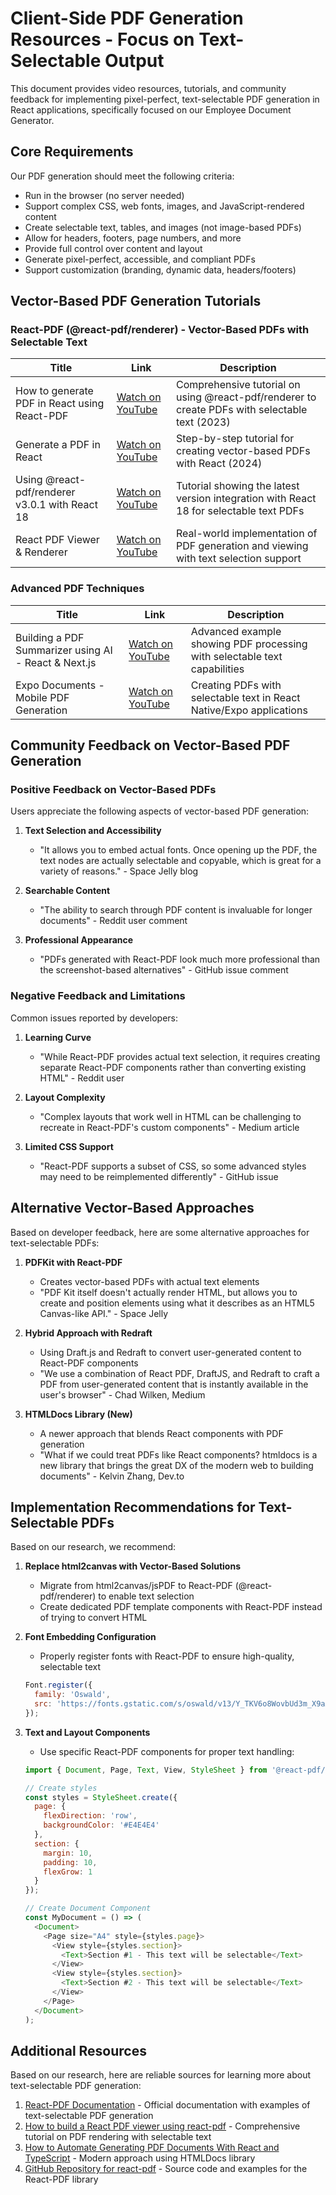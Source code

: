 # Client-Side PDF Generation Resources - Focus on Text-Selectable Output

This document provides video resources, tutorials, and community feedback for implementing pixel-perfect, text-selectable PDF generation in React applications, specifically focused on our Employee Document Generator.

## Core Requirements

Our PDF generation should meet the following criteria:
- Run in the browser (no server needed)
- Support complex CSS, web fonts, images, and JavaScript-rendered content
- Create selectable text, tables, and images (not image-based PDFs)
- Allow for headers, footers, page numbers, and more
- Provide full control over content and layout
- Generate pixel-perfect, accessible, and compliant PDFs
- Support customization (branding, dynamic data, headers/footers)

## Vector-Based PDF Generation Tutorials

### React-PDF (@react-pdf/renderer) - Vector-Based PDFs with Selectable Text

| Title | Link | Description |
|-------|------|-------------|
| How to generate PDF in React using React-PDF | [Watch on YouTube](https://www.youtube.com/watch?v=nD5SAX7EJAc) | Comprehensive tutorial on using @react-pdf/renderer to create PDFs with selectable text (2023) |
| Generate a PDF in React | [Watch on YouTube](https://www.youtube.com/watch?v=4V5HbqYJCVI) | Step-by-step tutorial for creating vector-based PDFs with React (2024) |
| Using @react-pdf/renderer v3.0.1 with React 18 | [Watch on YouTube](https://www.youtube.com/watch?v=YZP5r7Uy_bU) | Tutorial showing the latest version integration with React 18 for selectable text PDFs |
| React PDF Viewer & Renderer | [Watch on YouTube](https://www.youtube.com/watch?v=b7g60hGb9S8) | Real-world implementation of PDF generation and viewing with text selection support |

### Advanced PDF Techniques

| Title | Link | Description |
|-------|------|-------------|
| Building a PDF Summarizer using AI - React & Next.js | [Watch on YouTube](https://www.youtube.com/watch?v=OIYevBOSMxY) | Advanced example showing PDF processing with selectable text capabilities |
| Expo Documents - Mobile PDF Generation | [Watch on YouTube](https://www.youtube.com/watch?v=PsMlDhq_kCw) | Creating PDFs with selectable text in React Native/Expo applications |

## Community Feedback on Vector-Based PDF Generation

### Positive Feedback on Vector-Based PDFs

Users appreciate the following aspects of vector-based PDF generation:

1. **Text Selection and Accessibility**
   - "It allows you to embed actual fonts. Once opening up the PDF, the text nodes are actually selectable and copyable, which is great for a variety of reasons." - Space Jelly blog

2. **Searchable Content**
   - "The ability to search through PDF content is invaluable for longer documents" - Reddit user comment

3. **Professional Appearance**
   - "PDFs generated with React-PDF look much more professional than the screenshot-based alternatives" - GitHub issue comment

### Negative Feedback and Limitations

Common issues reported by developers:

1. **Learning Curve**
   - "While React-PDF provides actual text selection, it requires creating separate React-PDF components rather than converting existing HTML" - Reddit user

2. **Layout Complexity**
   - "Complex layouts that work well in HTML can be challenging to recreate in React-PDF's custom components" - Medium article

3. **Limited CSS Support**
   - "React-PDF supports a subset of CSS, so some advanced styles may need to be reimplemented differently" - GitHub issue

## Alternative Vector-Based Approaches

Based on developer feedback, here are some alternative approaches for text-selectable PDFs:

1. **PDFKit with React-PDF**
   - Creates vector-based PDFs with actual text elements
   - "PDF Kit itself doesn't actually render HTML, but allows you to create and position elements using what it describes as an HTML5 Canvas-like API." - Space Jelly

2. **Hybrid Approach with Redraft**
   - Using Draft.js and Redraft to convert user-generated content to React-PDF components
   - "We use a combination of React PDF, DraftJS, and Redraft to craft a PDF from user-generated content that is instantly available in the user's browser" - Chad Wilken, Medium

3. **HTMLDocs Library (New)**
   - A newer approach that blends React components with PDF generation
   - "What if we could treat PDFs like React components? htmldocs is a new library that brings the great DX of the modern web to building documents" - Kelvin Zhang, Dev.to

## Implementation Recommendations for Text-Selectable PDFs

Based on our research, we recommend:

1. **Replace html2canvas with Vector-Based Solutions**
   - Migrate from html2canvas/jsPDF to React-PDF (@react-pdf/renderer) to enable text selection
   - Create dedicated PDF template components with React-PDF instead of trying to convert HTML

2. **Font Embedding Configuration**
   - Properly register fonts with React-PDF to ensure high-quality, selectable text
   ```javascript
   Font.register({
     family: 'Oswald',
     src: 'https://fonts.gstatic.com/s/oswald/v13/Y_TKV6o8WovbUd3m_X9aAA.ttf'
   });
   ```

3. **Text and Layout Components**
   - Use specific React-PDF components for proper text handling:
   ```javascript
   import { Document, Page, Text, View, StyleSheet } from '@react-pdf/renderer';
   
   // Create styles
   const styles = StyleSheet.create({
     page: {
       flexDirection: 'row',
       backgroundColor: '#E4E4E4'
     },
     section: {
       margin: 10,
       padding: 10,
       flexGrow: 1
     }
   });
   
   // Create Document Component
   const MyDocument = () => (
     <Document>
       <Page size="A4" style={styles.page}>
         <View style={styles.section}>
           <Text>Section #1 - This text will be selectable</Text>
         </View>
         <View style={styles.section}>
           <Text>Section #2 - This text will be selectable</Text>
         </View>
       </Page>
     </Document>
   );
   ```

## Additional Resources

Based on our research, here are reliable sources for learning more about text-selectable PDF generation:

1. [React-PDF Documentation](https://react-pdf.org/) - Official documentation with examples of text-selectable PDF generation
2. [How to build a React PDF viewer using react-pdf](https://www.nutrient.io/blog/how-to-build-a-reactjs-pdf-viewer-with-react-pdf/) - Comprehensive tutorial on PDF rendering with selectable text
3. [How to Automate Generating PDF Documents With React and TypeScript](https://dev.to/kelvinzhang/how-to-automate-generating-pdf-documents-with-react-and-typescript-3hml) - Modern approach using HTMLDocs library
4. [GitHub Repository for react-pdf](https://github.com/diegomura/react-pdf) - Source code and examples for the React-PDF library 